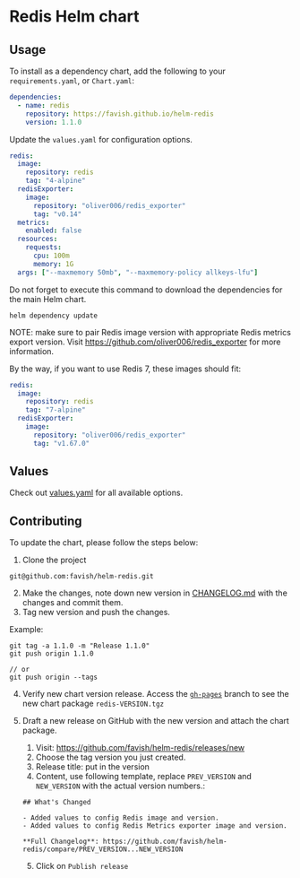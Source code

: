 # Redis Helm chart

## Usage

To install as a dependency chart, add the following to your `requirements.yaml`, or `Chart.yaml`:

```yaml
dependencies:
  - name: redis
    repository: https://favish.github.io/helm-redis
    version: 1.1.0
```

Update the `values.yaml` for configuration options.

```yaml
redis:
  image:
    repository: redis
    tag: "4-alpine"
  redisExporter:
    image:
      repository: "oliver006/redis_exporter"
      tag: "v0.14"
  metrics:
    enabled: false
  resources:
    requests:
      cpu: 100m
      memory: 1G
  args: ["--maxmemory 50mb", "--maxmemory-policy allkeys-lfu"]
```

Do not forget to execute this command to download the dependencies for the main Helm chart.

```
helm dependency update
```

NOTE: make sure to pair Redis image version with appropriate Redis metrics export version. Visit https://github.com/oliver006/redis_exporter for more information.

By the way, if you want to use Redis 7, these images should fit:

```yaml
redis:
  image:
    repository: redis
    tag: "7-alpine"
  redisExporter:
    image:
      repository: "oliver006/redis_exporter"
      tag: "v1.67.0"
```

## Values

Check out [values.yaml](values.yaml) for all available options.

## Contributing

To update the chart, please follow the steps below:

1. Clone the project

```
git@github.com:favish/helm-redis.git
```

2. Make the changes, note down new version in [CHANGELOG.md](CHANGELOG.md) with the changes and commit them.
3. Tag new version and push the changes.

Example:
```
git tag -a 1.1.0 -m "Release 1.1.0"
git push origin 1.1.0

// or
git push origin --tags
```

4. Verify new chart version release.
Access the [`gh-pages`](https://github.com/favish/helm-redis/tree/gh-pages) branch to see the new chart package `redis-VERSION.tgz`

5. Draft a new release on GitHub with the new version and attach the chart package.

   1. Visit: https://github.com/favish/helm-redis/releases/new
   2. Choose the tag version you just created.
   3. Release title: put in the version
   4. Content, use following template, replace `PREV_VERSION` and `NEW_VERSION` with the actual version numbers.:
   ```
   ## What's Changed

   - Added values to config Redis image and version.
   - Added values to config Redis Metrics exporter image and version.
   
   **Full Changelog**: https://github.com/favish/helm-redis/compare/PREV_VERSION...NEW_VERSION
   ```
   5. Click on `Publish release`
   